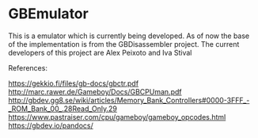# GBEmulator

This is a emulator which is currently being developed.
As of now the base of the implementation is from the GBDisassembler project.
The current developers of this project are Alex Peixoto and Iva Stival

References:

https://gekkio.fi/files/gb-docs/gbctr.pdf
http://marc.rawer.de/Gameboy/Docs/GBCPUman.pdf
http://gbdev.gg8.se/wiki/articles/Memory_Bank_Controllers#0000-3FFF_-_ROM_Bank_00_.28Read_Only.29
https://www.pastraiser.com/cpu/gameboy/gameboy_opcodes.html
https://gbdev.io/pandocs/